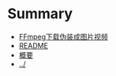 # Summary


- [FFmpeg下载伪装成图片视频](./chapter_1.md)
- [README](./README.md)
- [概要](./SUMMARY.md)
- [../](../index.html)

